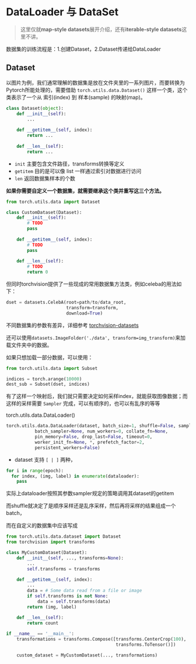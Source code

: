 # DataLoader 与 DataSet

> 这里仅就**map-style datasets**展开介绍，还有**iterable-style datasets**这里不讲。



数据集的训练流程是：1.创建Dataset，2.Dataset传递给DataLoader

## Dataset

以图片为例，我们通常理解的数据集是放在文件夹里的一系列图片，而要转换为Pytorch所能处理的，需要借助 `torch.utils.data.Dataset()` 这样一个类，这个类表示了一个从 索引(index) 到 样本(sample) 的映射(map)。

```python
class Dataset(object):
    def __init__(self):
        ...
        
    def __getitem__(self, index):
        return ...
    
    def __len__(self):
        return ...
```

- `init` 主要包含文件路径，transforms转换等定义
- `getitem` 目的是可以像 list 一样通过索引对数据进行访问
- `len` 返回数据集样本的个数

**如果你需要自定义一个数据集，就需要继承这个类并重写这三个方法。**

```python
from torch.utils.data import Dataset

class CustomDataset(Dataset):
    def __init__(self):
        # TODO
        pass
      
    def __getitem__(self, index):
        # TODO
        pass
      
    def __len__(self):
        # TODO
        return 0
```



但同时torchvision提供了一些现成的常用数据集方法类，例如celeba的用法如下：

```python
dset = datasets.CelebA(root=path/to/data_root,
                       transform=transform,
                       download=True)
```

不同数据集的参数有差异，详细参考 [torchvision-datasets](https://pytorch.org/vision/stable/datasets.html)



还可以使用`datasets.ImageFolder('./data', transform=img_transform)`来加载文件夹中的数据。



如果只想加载一部分数据，可以使用：

```python
from torch.utils.data import Subset

indices = torch.arange(10000)
dest_sub = Subset(dset, indices)
```



有了这样一个映射后，我们就只需要决定如何采样index，就能获取图像数据；而这样的采样需要 `Sampler` 完成，可以有顺序的，也可以有乱序的等等



torch.utils.data.DataLoader()

```python
torch.utils.data.DataLoader(dataset, batch_size=1, shuffle=False, sampler=None,
           batch_sampler=None, num_workers=0, collate_fn=None,
           pin_memory=False, drop_last=False, timeout=0,
           worker_init_fn=None, *, prefetch_factor=2,
           persistent_workers=False)
```

- dataset 支持 `[ | ]` 两种，



```python
for i in range(epoch):
  for index, (img, label) in enumerate(dataloader):
    pass
```

实际上dataloader按照其参数sampler规定的策略调用其dataset的getitem

而shuffle就决定了是顺序采样还是乱序采样，然后再将采样的结果组成一个batch，





而在自定义的数据集中应该写成

```python
from torch.utils.data.dataset import Dataset
from torchvision import transforms

class MyCustomDataset(Dataset):
    def __init__(self, ..., transforms=None):
      	...
        self.transforms = transforms
        
    def __getitem__(self, index):
        ...
        data = # Some data read from a file or image
        if self.transforms is not None:
            data = self.transforms(data)
        return (img, label)

    def __len__(self):
        return count
        
if __name__ == '__main__':
    transformations = transforms.Compose([transforms.CenterCrop(100),
                                          transforms.ToTensor()])

    custom_dataset = MyCustomDataset(..., transformations)
```

